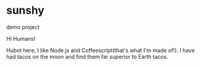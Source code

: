 # sunshy
demo project

Hi Humans!

Hubot here, I like Node.js and Coffeescript(that's what I'm made of!).
I have had tacos on the moon and find them far superior to Earth tacos.
